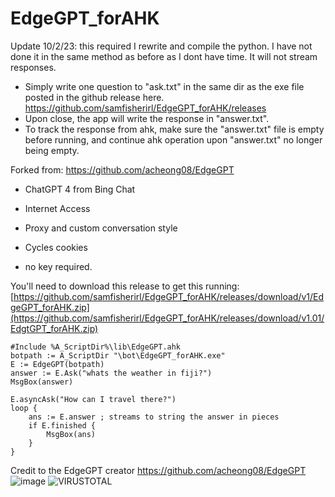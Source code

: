 # EdgeGPT_forAHK


Update 10/2/23: this required I rewrite and compile the python. I have not done it in the same method as before as I dont have time. It will not stream responses. 

- Simply write one question to "ask.txt" in the same dir as the exe file posted in the github release here. https://github.com/samfisherirl/EdgeGPT_forAHK/releases
- Upon close, the app will write the response in "answer.txt". 
- To track the response from ahk, make sure the "answer.txt" file is empty before running, and continue ahk operation upon "answer.txt" no longer being empty. 

Forked from: https://github.com/acheong08/EdgeGPT

- ChatGPT 4 from Bing Chat

- Internet Access

- Proxy and custom conversation style

- Cycles cookies

- no key required. 

You'll need to download this release to get this running: [https://github.com/samfisherirl/EdgeGPT_forAHK/releases/download/v1/EdgeGPT_forAHK.zip](https://github.com/samfisherirl/EdgeGPT_forAHK/releases/download/v1.01/EdgtGPT_forAHK.zip)
```autohotkey
#Include %A_ScriptDir%\lib\EdgeGPT.ahk
botpath := A_ScriptDir "\bot\EdgeGPT_forAHK.exe"
E := EdgeGPT(botpath)
answer := E.Ask("whats the weather in fiji?")
MsgBox(answer)

E.asyncAsk("How can I travel there?")
loop {
    ans := E.answer ; streams to string the answer in pieces
    if E.finished {
        MsgBox(ans)
    }
}
```


Credit to the EdgeGPT creator
https://github.com/acheong08/EdgeGPT
![image](https://github.com/samfisherirl/EdgeGPT_forAHK/assets/98753696/76573722-367a-4212-b457-10735e9628f0)
![VIRUSTOTAL](https://github.com/samfisherirl/EdgeGPT_forAHK/assets/98753696/6d45429b-4c72-4d19-b3cb-afb61680fdf7)
